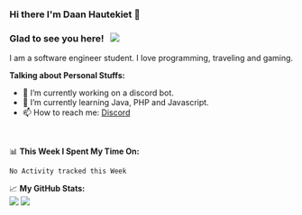 ### Hi there I'm Daan Hautekiet 👋

### Glad to see you here! &nbsp; ![](https://visitor-badge.glitch.me/badge?page_id=Nohty.Nohty)

I am a software engineer student. I love programming, traveling and gaming.

**Talking about Personal Stuffs:**

- 🔭 I’m currently working on a discord bot.
- 🌱 I’m currently learning Java, PHP and Javascript.
- 📫 How to reach me: [Discord](https://discordapp.com/users/501656039750500363)

</br>

📊 **This Week I Spent My Time On:**
<!--START_SECTION:waka-->
```text
No Activity tracked this Week
```
<!--END_SECTION:waka-->

📈 **My GitHub Stats:**  
 ![](https://github-readme-stats.vercel.app/api?username=Nohty&show_icons=true&hide_border=true&&count_private=true&include_all_commits=true)
 ![](https://github-readme-stats.vercel.app/api/top-langs/?username=Nohty&exclude_repo=KNN-Image-Classification&show_icons=true&hide_border=true&layout=compact&langs_count=8)
 
